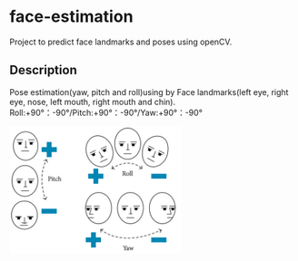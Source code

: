 # face-estimation
Project to predict face landmarks and poses using openCV.

## Description
Pose estimation(yaw, pitch and roll)using by Face landmarks(left eye, right eye, nose, left mouth, right mouth and chin).
Roll:+90°：-90°/Pitch:+90°：-90°/Yaw:+90°：-90°

![Roll Pitch Yaw.png](https://raw.githubusercontent.com/gauravsinha7/face-estimation/master/roll_pitch_yaw.png)
